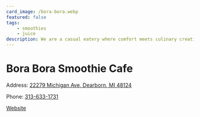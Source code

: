```yaml
---
card_image: /bora-bora.webp
featured: false
tags:
    - smoothies
    - juice
description: We are a casual eatery where comfort meets culinary creativity, offering a diverse menu that satisfies all appetites.
---
```


# Bora Bora Smoothie Cafe

Address: [22279 Michigan Ave, Dearborn, MI 48124](https://maps.app.goo.gl/2pb2fkW4kvCuBwqb6)

Phone: [313-633-1731](tel:313-633-1731)

[Website](https://boraborasmoothiecafe.com/)
